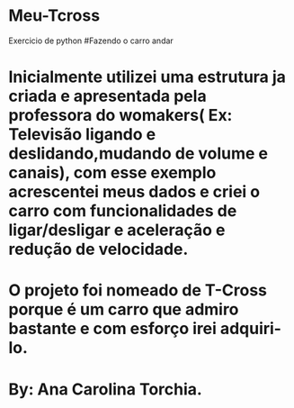 # Meu-Tcross
Exercicio de python #Fazendo o carro andar


# Inicialmente utilizei uma estrutura ja criada e apresentada pela professora do womakers( Ex: Televisão ligando e deslidando,mudando de volume e canais), com esse exemplo acrescentei meus dados e criei o carro com funcionalidades de ligar/desligar e aceleração e redução de velocidade. 


# O projeto foi nomeado de T-Cross porque é um carro que admiro bastante e com esforço irei adquiri-lo.

# By: Ana Carolina Torchia.